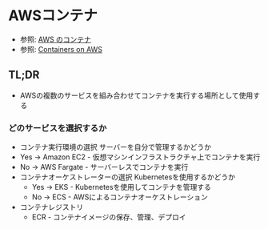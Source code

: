 # AWSコンテナ
- 参照: [AWS のコンテナ](https://aws.amazon.com/jp/containers/)
- 参照: [Containers on AWS](https://aws.amazon.com/jp/containers/services/)

## TL;DR
- AWSの複数のサービスを組み合わせてコンテナを実行する場所として使用する

### どのサービスを選択するか
- コンテナ実行環境の選択
  サーバーを自分で管理するかどうか
 - Yes -> Amazon EC2  - 仮想マシンインフラストラクチャ上でコンテナを実行
 - No  -> AWS Fargate - サーバーレスでコンテナを実行
- コンテナオーケストレーターの選択
  Kubernetesを使用するかどうか
  - Yes -> EKS - Kubernetesを使用してコンテナを管理する
  - No  -> ECS - AWSによるコンテナオーケストレーション
- コンテナレジストリ
  - ECR - コンテナイメージの保存、管理、デプロイ
